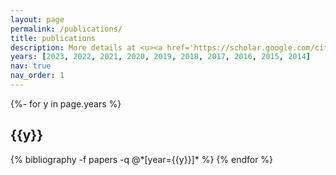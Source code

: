 ```yaml
---
layout: page
permalink: /publications/
title: publications
description: More details at <u><a href='https://scholar.google.com/citations?user=jMq-Pg4AAAAJ'>Google Scholar</a></u>
years: [2023, 2022, 2021, 2020, 2019, 2018, 2017, 2016, 2015, 2014]
nav: true
nav_order: 1
---
```

<!-- _pages/publications.md -->
<div class="publications">

{%- for y in page.years %}
  <h2 class="year">{{y}}</h2>
  {% bibliography -f papers -q @*[year={{y}}]* %}
{% endfor %}

</div>
